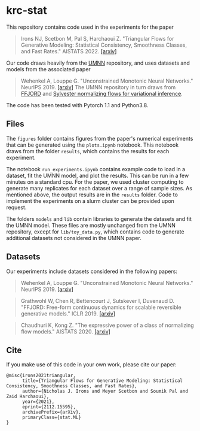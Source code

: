 # krc-stat

This repository contains code used in the experiments for the paper
> Irons NJ, Scetbon M, Pal S, Harchaoui Z. "Triangular Flows for Generative Modeling: Statistical Consistency, Smoothness Classes, and Fast Rates." AISTATS 2022. 
> [[arxiv]](https://arxiv.org/abs/2112.15595)

Our code draws heavily from the [UMNN](https://github.com/AWehenkel/UMNN) repository, and uses datasets and models from the associated paper 
> Wehenkel A, Louppe G. "Unconstrained Monotonic Neural Networks." NeurIPS 2019.
> [[arxiv]](https://arxiv.org/abs/1908.05164)
The UMNN repository in turn draws from [FFJORD](https://github.com/rtqichen/ffjord) 
and [Sylvester normalizing flows for variational inference](https://github.com/riannevdberg/sylvester-flows).

The code has been tested with Pytorch 1.1 and Python3.8.

## Files

The `figures` folder contains figures from the paper's numerical experiments that can be generated using the `plots.ipynb` notebook. This notebook draws from the folder `results`, which contains the results for each experiment. 

The notebook `run_experiments.ipynb` contains example code to load in a dataset, fit the UMNN model, and plot the results. This can be run in a few minutes on a standard cpu. For the paper, we used cluster computing to generate many replicates for each dataset over a range of sample sizes. As mentioned above, the output results are in the `results` folder. Code to implement the experiments on a slurm cluster can be provided upon request.

The folders `models` and `lib` contain libraries to generate the datasets and fit the UMNN model. These files are mostly unchanged from the UMNN repository, except for `lib/toy_data.py`, which contains code to generate additional datasets not considered in the UMNN paper.

## Datasets

Our experiments include datasets considered in the following papers:
> Wehenkel A, Louppe G. "Unconstrained Monotonic Neural Networks." NeurIPS 2019.
> [[arxiv]](https://arxiv.org/abs/1908.05164)

> Grathwohl W, Chen R, Bettencourt J, Sutskever I, Duvenaud D. "FFJORD: Free-form continuous dynamics for scalable reversible generative models." ICLR 2019.
> [[arxiv]](https://arxiv.org/abs/1810.01367)

> Chaudhuri K, Kong Z. "The expressive power of a class of normalizing flow models." AISTATS 2020.
> [[arxiv]](https://arxiv.org/abs/2006.00392)

## Cite

If you make use of this code in your own work, please cite our paper:

```
@misc{irons2021triangular,
      title={Triangular Flows for Generative Modeling: Statistical Consistency, Smoothness Classes, and Fast Rates}, 
      author={Nicholas J. Irons and Meyer Scetbon and Soumik Pal and Zaid Harchaoui},
      year={2021},
      eprint={2112.15595},
      archivePrefix={arXiv},
      primaryClass={stat.ML}
}
```
